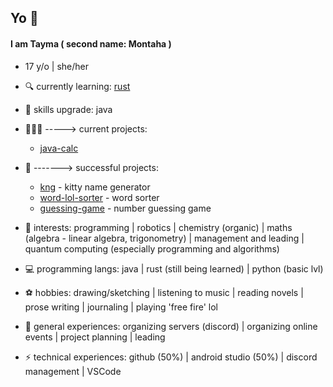 ## Yo 👾

#### I am Tayma ( second name: Montaha )
* 17 y/o | she/her

- 🔍 currently learning: [rust](https://www.rust-lang.org/)
 
- 🔧 skills upgrade: java


- 👩🏻‍💻 -----> current projects:
    -  [java-calc](https://github.com/tymDahmani/java-calc)
   
- 💯 -------> successful projects:
    - [kng](https://github.com/tymDahmani/kng) - kitty name generator
    - [word-lol-sorter](https://github.com/tymDahmani/word-lol-sorter) - word sorter
    - [guessing-game](https://github.com/tymDahmani/guessing-game) - number guessing game

- 🔭 interests: programming | robotics | chemistry (organic) | maths (algebra - linear algebra, trigonometry) | management and leading | quantum computing (especially programming and algorithms)

- 💻 programming langs: java | rust (still being learned) | python (basic lvl)

- ⚽ hobbies: drawing/sketching | listening to music | reading novels | prose writing | journaling | playing 'free fire' lol

- 💼 general experiences: organizing servers (discord) | organizing online events | project planning | leading

- ⚡ technical experiences: github (50%) | android studio (50%) | discord management | VSCode

